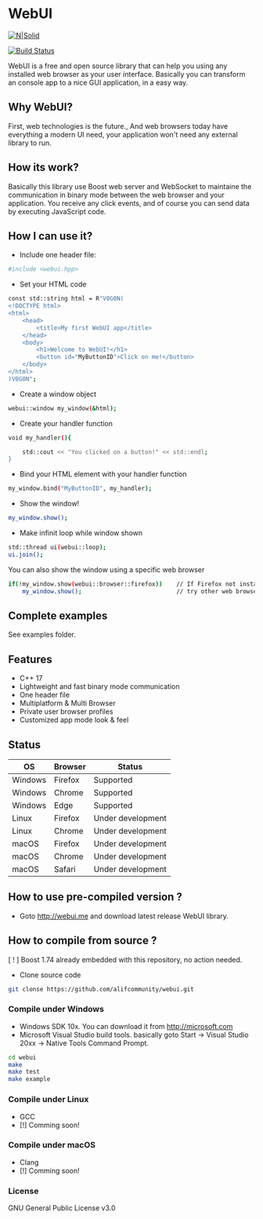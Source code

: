 # WebUI

[![N|Solid](https://cdn2.iconfinder.com/data/icons/whcompare-blue-green-web-hosting-1/397/site-cloning-256.png)](https://nodesource.com/products/nsolid)

[![Build Status](https://img.shields.io/github/issues/alifcommunity/webui.svg?branch=master)](https://github.com/alifcommunity/webui)

WebUI is a free and open source library that can help you using any installed web browser as your user interface. Basically you can transform an console app to a nice GUI application, in a easy way.

## Why WebUI?

First, web technologies is the future., And web browsers today have everything a modern UI need, your application won't need any external library to run.

## How its work?

Basically this library use Boost web server and WebSocket to maintaine the communication in binary mode between the web browser and your application. You receive any click events, and of course you can send data by executing JavaScript code. 

## How I can use it?

- Include one header file:
```sh
#include <webui.hpp>
```

- Set your HTML code
```sh
const std::string html = R"V0G0N(
<!DOCTYPE html>
<html>
	<head>
		<title>My first WebUI app</title>
	</head>
	<body>
		<h1>Welcome to WebUI!</h1>
		<button id="MyButtonID">Click on me!</button>
	</body>
</html>
)V0G0N";
```

- Create a window object
```sh
webui::window my_window(&html);
```

- Create your handler function
```sh
void my_handler(){

    std::cout << "You clicked on a button!" << std::endl;
}
```

- Bind your HTML element with your handler function
```sh
my_window.bind("MyButtonID", my_handler);
```

- Show the window!
```sh
my_window.show();
```

- Make infinit loop while window shown
```sh
std::thread ui(webui::loop);
ui.join();
```

You can also show the window using a specific web browser

```sh
if(!my_window.show(webui::browser::firefox))    // If Firefox not installed
    my_window.show();                           // try other web browsers.
```

## Complete examples

See examples folder.

## Features

- C++ 17 
- Lightweight and fast binary mode communication 
- One header file 
- Multiplatform & Multi Browser 
- Private user browser profiles 
- Customized app mode look & feel

## Status

| OS | Browser  | Status |
| ------ | ------ | ------ |
| Windows | Firefox | Supported |
| Windows | Chrome | Supported |
| Windows | Edge | Supported |
| Linux | Firefox | Under development |
| Linux | Chrome | Under development |
| macOS | Firefox | Under development |
| macOS | Chrome | Under development |
| macOS | Safari | Under development |

## How to use pre-compiled version ?

- Goto http://webui.me and download latest release WebUI library.

## How to compile from source ?

[ ! ] Boost 1.74 already embedded with this repository, no action needed.

- Clone source code
```sh
git clonse https://github.com/alifcommunity/webui.git
```

### Compile under Windows
- Windows SDK 10x. You can download it from http://microsoft.com 
- Microsoft Visual Studio build tools. basically goto Start -> Visual Studio 20xx -> Native Tools Command Prompt.
```sh
cd webui
make
make test
make example
```

### Compile under Linux
- GCC
- [!] Comming soon!

### Compile under macOS
- Clang
- [!] Comming soon!

### License

GNU General Public License v3.0
